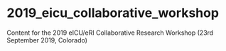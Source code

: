 # 2019_eicu_collaborative_workshop
Content for the 2019 eICU/eRI Collaborative Research Workshop (23rd September 2019, Colorado)
